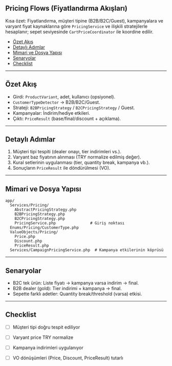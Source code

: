 ## Pricing Flows (Fiyatlandırma Akışları)

Kısa özet: Fiyatlandırma, müşteri tipine (B2B/B2C/Guest), kampanyalara ve varyant fiyat kaynaklarına göre `PricingService` ve ilişkili stratejilerle hesaplanır; sepet seviyesinde `CartPriceCoordinator` ile koordine edilir.

- [Özet Akış](#özet-akış)
- [Detaylı Adımlar](#detaylı-adımlar)
- [Mimari ve Dosya Yapısı](#mimari-ve-dosya-yapısı)
- [Senaryolar](#senaryolar)
- [Checklist](#checklist)

---

## Özet Akış

- Girdi: `ProductVariant`, adet, kullanıcı (opsiyonel).
- `CustomerTypeDetector` → B2B/B2C/Guest.
- Strateji: `B2BPricingStrategy` / `B2CPricingStrategy` / Guest.
- Kampanyalar: İndirim/hediye etkileri.
- Çıktı: `PriceResult` (base/final/discount + açıklama).

---

## Detaylı Adımlar

1) Müşteri tipi tespiti (dealer onayı, tier indirimleri vs.).
2) Varyant baz fiyatının alınması (TRY normalize edilmiş değer).
3) Kural setlerinin uygulanması (tier, quantity break, kampanya vb.).
4) Sonuçların `PriceResult` ile döndürülmesi (VO).

---

## Mimari ve Dosya Yapısı

```text
app/
  Services/Pricing/
    AbstractPricingStrategy.php
    B2BPricingStrategy.php
    B2CPricingStrategy.php
    PricingService.php               # Giriş noktası
  Enums/Pricing/CustomerType.php
  ValueObjects/Pricing/
    Price.php
    Discount.php
    PriceResult.php
  Services/CampaignPricingService.php  # Kampanya etkilerinin köprüsü
```

---

## Senaryolar

- B2C tek ürün: Liste fiyatı → kampanya varsa indirim → final.
- B2B dealer (gold): Tier indirimi + kampanya → final.
- Sepette farklı adetler: Quantity break/threshold (varsa) etkisi.

---

## Checklist

- [ ] Müşteri tipi doğru tespit ediliyor
- [ ] Varyant price TRY normalize
- [ ] Kampanya indirimleri uygulanıyor
- [ ] VO dönüşümleri (Price, Discount, PriceResult) tutarlı


